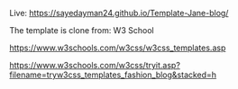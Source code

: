 Live: 
https://sayedayman24.github.io/Template-Jane-blog/


The template is clone from: W3 School

https://www.w3schools.com/w3css/w3css_templates.asp

https://www.w3schools.com/w3css/tryit.asp?filename=tryw3css_templates_fashion_blog&stacked=h
